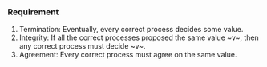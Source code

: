### Requirement
1. Termination: Eventually, every correct process decides some value.
1. Integrity: If all the correct processes proposed the same value ~v~, then any correct process must decide ~v~.
1. Agreement: Every correct process must agree on the same value.
